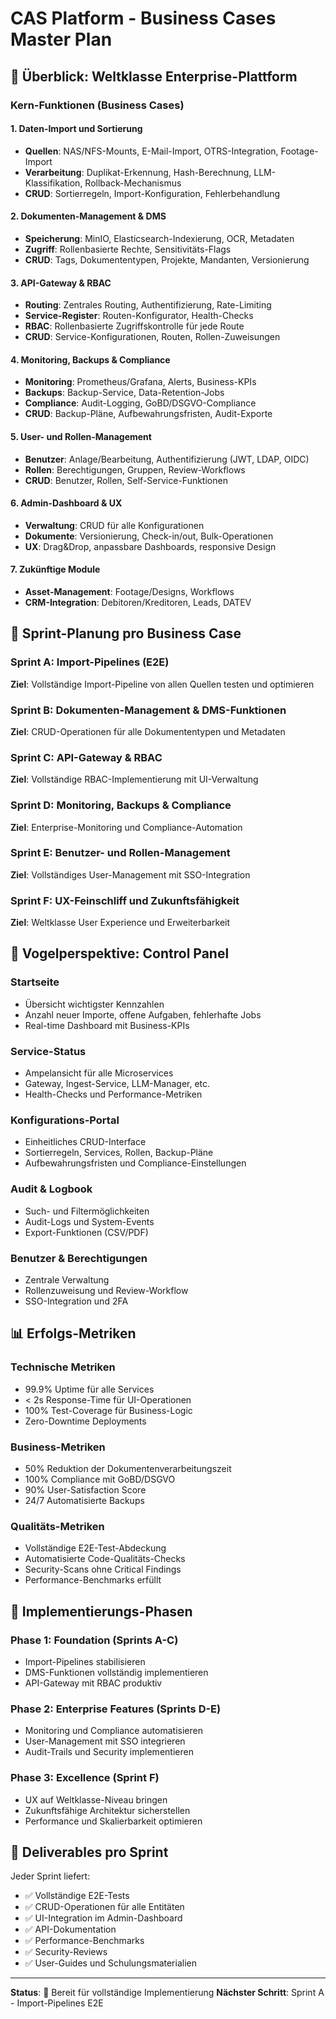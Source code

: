 # CAS Platform - Business Cases Master Plan

## 🎯 Überblick: Weltklasse Enterprise-Plattform

### Kern-Funktionen (Business Cases)

#### 1. Daten-Import und Sortierung
- **Quellen**: NAS/NFS-Mounts, E-Mail-Import, OTRS-Integration, Footage-Import
- **Verarbeitung**: Duplikat-Erkennung, Hash-Berechnung, LLM-Klassifikation, Rollback-Mechanismus
- **CRUD**: Sortierregeln, Import-Konfiguration, Fehlerbehandlung

#### 2. Dokumenten-Management & DMS
- **Speicherung**: MinIO, Elasticsearch-Indexierung, OCR, Metadaten
- **Zugriff**: Rollenbasierte Rechte, Sensitivitäts-Flags
- **CRUD**: Tags, Dokumententypen, Projekte, Mandanten, Versionierung

#### 3. API-Gateway & RBAC
- **Routing**: Zentrales Routing, Authentifizierung, Rate-Limiting
- **Service-Register**: Routen-Konfigurator, Health-Checks
- **RBAC**: Rollenbasierte Zugriffskontrolle für jede Route
- **CRUD**: Service-Konfigurationen, Routen, Rollen-Zuweisungen

#### 4. Monitoring, Backups & Compliance
- **Monitoring**: Prometheus/Grafana, Alerts, Business-KPIs
- **Backups**: Backup-Service, Data-Retention-Jobs
- **Compliance**: Audit-Logging, GoBD/DSGVO-Compliance
- **CRUD**: Backup-Pläne, Aufbewahrungsfristen, Audit-Exporte

#### 5. User- und Rollen-Management
- **Benutzer**: Anlage/Bearbeitung, Authentifizierung (JWT, LDAP, OIDC)
- **Rollen**: Berechtigungen, Gruppen, Review-Workflows
- **CRUD**: Benutzer, Rollen, Self-Service-Funktionen

#### 6. Admin-Dashboard & UX
- **Verwaltung**: CRUD für alle Konfigurationen
- **Dokumente**: Versionierung, Check-in/out, Bulk-Operationen
- **UX**: Drag&Drop, anpassbare Dashboards, responsive Design

#### 7. Zukünftige Module
- **Asset-Management**: Footage/Designs, Workflows
- **CRM-Integration**: Debitoren/Kreditoren, Leads, DATEV

## 🚀 Sprint-Planung pro Business Case

### Sprint A: Import-Pipelines (E2E)
**Ziel**: Vollständige Import-Pipeline von allen Quellen testen und optimieren

### Sprint B: Dokumenten-Management & DMS-Funktionen
**Ziel**: CRUD-Operationen für alle Dokumententypen und Metadaten

### Sprint C: API-Gateway & RBAC
**Ziel**: Vollständige RBAC-Implementierung mit UI-Verwaltung

### Sprint D: Monitoring, Backups & Compliance
**Ziel**: Enterprise-Monitoring und Compliance-Automation

### Sprint E: Benutzer- und Rollen-Management
**Ziel**: Vollständiges User-Management mit SSO-Integration

### Sprint F: UX-Feinschliff und Zukunftsfähigkeit
**Ziel**: Weltklasse User Experience und Erweiterbarkeit

## 🎯 Vogelperspektive: Control Panel

### Startseite
- Übersicht wichtigster Kennzahlen
- Anzahl neuer Importe, offene Aufgaben, fehlerhafte Jobs
- Real-time Dashboard mit Business-KPIs

### Service-Status
- Ampelansicht für alle Microservices
- Gateway, Ingest-Service, LLM-Manager, etc.
- Health-Checks und Performance-Metriken

### Konfigurations-Portal
- Einheitliches CRUD-Interface
- Sortierregeln, Services, Rollen, Backup-Pläne
- Aufbewahrungsfristen und Compliance-Einstellungen

### Audit & Logbook
- Such- und Filtermöglichkeiten
- Audit-Logs und System-Events
- Export-Funktionen (CSV/PDF)

### Benutzer & Berechtigungen
- Zentrale Verwaltung
- Rollenzuweisung und Review-Workflow
- SSO-Integration und 2FA

## 📊 Erfolgs-Metriken

### Technische Metriken
- 99.9% Uptime für alle Services
- < 2s Response-Time für UI-Operationen
- 100% Test-Coverage für Business-Logic
- Zero-Downtime Deployments

### Business-Metriken
- 50% Reduktion der Dokumentenverarbeitungszeit
- 100% Compliance mit GoBD/DSGVO
- 90% User-Satisfaction Score
- 24/7 Automatisierte Backups

### Qualitäts-Metriken
- Vollständige E2E-Test-Abdeckung
- Automatisierte Code-Qualitäts-Checks
- Security-Scans ohne Critical Findings
- Performance-Benchmarks erfüllt

## 🔄 Implementierungs-Phasen

### Phase 1: Foundation (Sprints A-C)
- Import-Pipelines stabilisieren
- DMS-Funktionen vollständig implementieren
- API-Gateway mit RBAC produktiv

### Phase 2: Enterprise Features (Sprints D-E)
- Monitoring und Compliance automatisieren
- User-Management mit SSO integrieren
- Audit-Trails und Security implementieren

### Phase 3: Excellence (Sprint F)
- UX auf Weltklasse-Niveau bringen
- Zukunftsfähige Architektur sicherstellen
- Performance und Skalierbarkeit optimieren

## 🎯 Deliverables pro Sprint

Jeder Sprint liefert:
- ✅ Vollständige E2E-Tests
- ✅ CRUD-Operationen für alle Entitäten
- ✅ UI-Integration im Admin-Dashboard
- ✅ API-Dokumentation
- ✅ Performance-Benchmarks
- ✅ Security-Reviews
- ✅ User-Guides und Schulungsmaterialien

---

**Status**: 🚀 Bereit für vollständige Implementierung
**Nächster Schritt**: Sprint A - Import-Pipelines E2E
